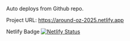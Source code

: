 
Auto deploys from Github repo.

Project URL:
https://around-oz-2025.netlify.app







Netlify Badge
[![Netlify Status](https://api.netlify.com/api/v1/badges/68db72c9-7f61-464d-bbd4-da5a3e8d0d84/deploy-status)](https://app.netlify.com/projects/around-oz-2025/deploys)


